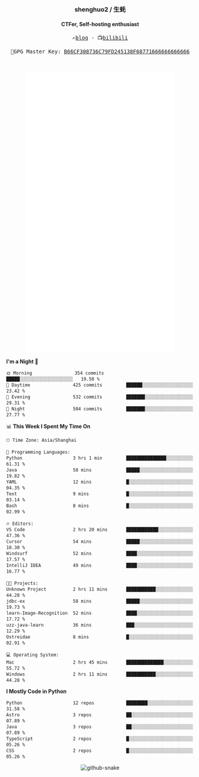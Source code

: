 <h3 align="center"> shenghuo2 / 生蚝 </h3>
<h4 align="center" >CTFer, Self-hosting enthusiast</h3>


<p align="center">
  <samp>
    ✍️<a href="https://blog.shenghuo2.top/">blog</a> -
    📺<a href="https://space.bilibili.com/85894935">bilibili</a>
  </samp>
</p>
<p align="center">
  <samp>
     🔐GPG Master Key: <a align="center" href="https://github.com/shenghuo2.gpg">B66CF308736C79FD245138F68771666666666666</a>
  </samp>
</p>
<br>
<p align="center">
  <a href="https://github.com/shenghuo2">
    <img width="400" align="top" src="https://github.com/shenghuo2/shenghuo2/blob/main/metrics.left.svg" />
  </a>
  <a href="https://github.com/shenghuo2">
    <img width="400" align="top" src="https://github.com/shenghuo2/shenghuo2/blob/main/metrics.right.svg" />
  </a>
</p>


<!--START_SECTION:waka-->
**I'm a Night 🦉** 

```text
🌞 Morning                354 commits         █████░░░░░░░░░░░░░░░░░░░░   19.50 % 
🌆 Daytime                425 commits         ██████░░░░░░░░░░░░░░░░░░░   23.42 % 
🌃 Evening                532 commits         ███████░░░░░░░░░░░░░░░░░░   29.31 % 
🌙 Night                  504 commits         ███████░░░░░░░░░░░░░░░░░░   27.77 % 
```


📊 **This Week I Spent My Time On** 

```text
🕑︎ Time Zone: Asia/Shanghai

💬 Programming Languages: 
Python                   3 hrs 1 min         ███████████████░░░░░░░░░░   61.31 % 
Java                     58 mins             █████░░░░░░░░░░░░░░░░░░░░   19.82 % 
YAML                     12 mins             █░░░░░░░░░░░░░░░░░░░░░░░░   04.35 % 
Text                     9 mins              █░░░░░░░░░░░░░░░░░░░░░░░░   03.14 % 
Bash                     8 mins              █░░░░░░░░░░░░░░░░░░░░░░░░   02.99 % 

🔥 Editors: 
VS Code                  2 hrs 20 mins       ████████████░░░░░░░░░░░░░   47.36 % 
Cursor                   54 mins             █████░░░░░░░░░░░░░░░░░░░░   18.30 % 
Windsurf                 52 mins             ████░░░░░░░░░░░░░░░░░░░░░   17.57 % 
IntelliJ IDEA            49 mins             ████░░░░░░░░░░░░░░░░░░░░░   16.77 % 

🐱‍💻 Projects: 
Unknown Project          2 hrs 11 mins       ███████████░░░░░░░░░░░░░░   44.28 % 
jdbc-ex                  58 mins             █████░░░░░░░░░░░░░░░░░░░░   19.73 % 
learn-Image-Recognition  52 mins             ████░░░░░░░░░░░░░░░░░░░░░   17.72 % 
uzz-java-learn           36 mins             ███░░░░░░░░░░░░░░░░░░░░░░   12.29 % 
Ostreidae                8 mins              █░░░░░░░░░░░░░░░░░░░░░░░░   02.91 % 

💻 Operating System: 
Mac                      2 hrs 45 mins       ██████████████░░░░░░░░░░░   55.72 % 
Windows                  2 hrs 11 mins       ███████████░░░░░░░░░░░░░░   44.28 % 
```

**I Mostly Code in Python** 

```text
Python                   12 repos            ████████░░░░░░░░░░░░░░░░░   31.58 % 
Astro                    3 repos             ██░░░░░░░░░░░░░░░░░░░░░░░   07.89 % 
Java                     3 repos             ██░░░░░░░░░░░░░░░░░░░░░░░   07.89 % 
TypeScript               2 repos             █░░░░░░░░░░░░░░░░░░░░░░░░   05.26 % 
CSS                      2 repos             █░░░░░░░░░░░░░░░░░░░░░░░░   05.26 % 
```




<!--END_SECTION:waka-->


<div align="center">
  <picture>
    <source media="(prefers-color-scheme: dark)" srcset="https://gist.githubusercontent.com/shenghuo2/bfce20b14ab0484cef03bae6e60e0b3a/raw/github-snake-dark.svg" />
    <source media="(prefers-color-scheme: light)" srcset="https://gist.githubusercontent.com/shenghuo2/bfce20b14ab0484cef03bae6e60e0b3a/raw/github-snake.svg" />
    <img alt="github-snake" src="https://gist.githubusercontent.com/shenghuo2/bfce20b14ab0484cef03bae6e60e0b3a/raw/github-snake.svg" />
  </picture>
</div>

<!--
**shenghuo2/shenghuo2** is a ✨ _special_ ✨ repository because its `README.md` (this file) appears on your GitHub profile.

Here are some ideas to get you started:

- 🔭 I’m currently working on ...
- 🌱 I’m currently learning ...
- 👯 I’m looking to collaborate on ...
- 🤔 I’m looking for help with ...
- 💬 Ask me about ...
- 📫 How to reach me: ...
- 😄 Pronouns: ...
- ⚡ Fun fact: ...
-->
